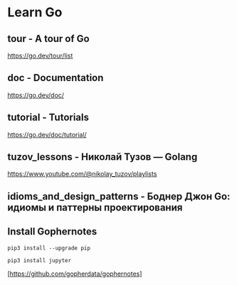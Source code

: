 # Learn Go

## tour - A tour of Go

https://go.dev/tour/list

## doc - Documentation

https://go.dev/doc/

## tutorial - Tutorials

https://go.dev/doc/tutorial/

## tuzov_lessons - Николай Тузов — Golang

https://www.youtube.com/@nikolay_tuzov/playlists

## idioms_and_design_patterns - Боднер Джон Go: идиомы и паттерны проектирования

## Install Gophernotes

`pip3 install --upgrade pip`

`pip3 install jupyter`

[https://github.com/gopherdata/gophernotes]

